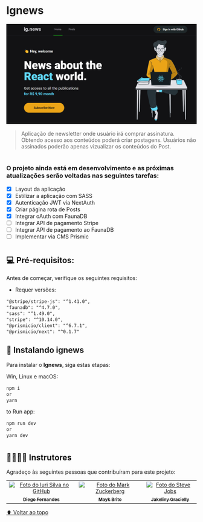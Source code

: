 
# **Ignews**

<img src="./ignews-preview.png" alt="ignews">

> Aplicação de newsletter onde usuário irá comprar assinatura. Obtendo acesso aos conteúdos poderá criar postagens. Usuários não assinados poderão apenas vizualizar os conteúdos do Post.

#

### O projeto ainda está em desenvolvimento e as próximas atualizações serão voltadas nas seguintes tarefas:

- [x] Layout da aplicação
- [x] Estilizar a aplicação com SASS
- [x] Autenticação JWT via NextAuth
- [x] Criar página rota de Posts
- [x] Integrar oAuth com FaunaDB
- [ ] Integrar API de pagamento Stripe
- [ ] Integrar API de pagamento ao FaunaDB
- [ ] Implementar via CMS Prismic

#
## 💻 Pré-requisitos:

Antes de começar, verifique os seguintes requisitos:

- Requer versões:  

```
"@stripe/stripe-js": "^1.41.0",
"faunadb": "^4.7.0",
"sass": "^1.49.0",
"stripe": "^10.14.0",
"@prismicio/client": "^6.7.1",
"@prismicio/next": "^0.1.7"
```

## 🚀 Instalando **ignews**

Para instalar o **Ignews**, siga estas etapas:

Win, Linux e macOS:

```
npm i
or
yarn
```
to Run app:
```
npm run dev
or
yarn dev
```

#
## 🫱🏻‍🫲🏽 Instrutores

Agradeço às seguintes pessoas que contribuíram para este projeto:

<table>
  <tr>
    <td align="center">
      <a href="#">
        <img src="https://github.com/diego3g.png" width="100px;" alt="Foto do Iuri Silva no GitHub"/><br>
        <sub>
          <b>Diego Fernandes</b>
        </sub>
      </a>
    </td>
    <td align="center">
      <a href="#">
        <img src="https://github.com/maykbrito.png" width="100px;" alt="Foto do Mark Zuckerberg"/><br>
        <sub>
          <b>Mayk Brito</b>
        </sub>
      </a>
    </td>
    <td align="center">
      <a href="#">
        <img src="https://github.com/jakeliny.png" width="100px;" alt="Foto do Steve Jobs"/><br>
        <sub>
          <b>Jakeliny Gracielly</b>
        </sub>
      </a>
    </td>
  </tr>
</table>

[⬆ Voltar ao topo](#nome-do-projeto)<br>
